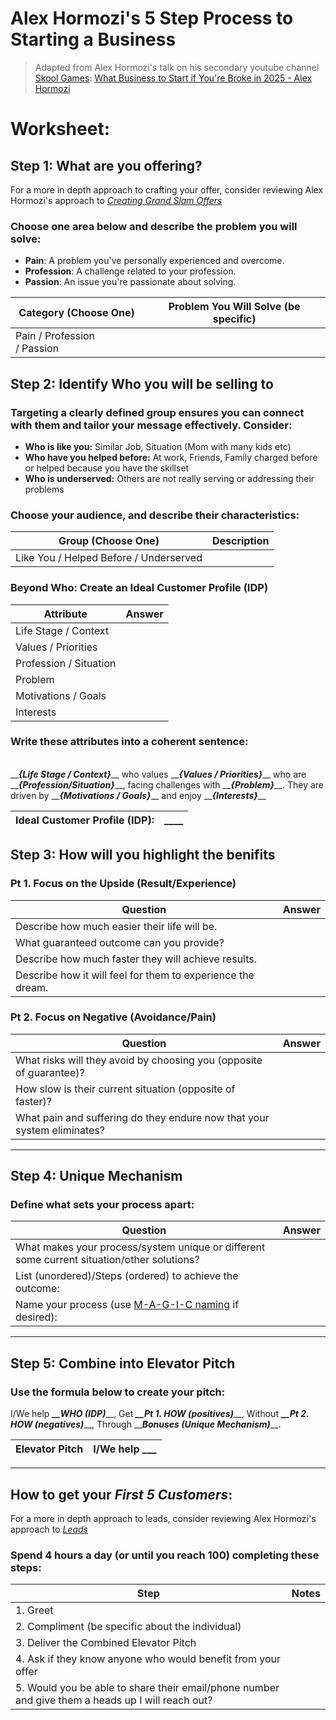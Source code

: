 # Alex Hormozi's 5 Step Process to Starting a Business
> Adapted from Alex Hormozi's talk on his secondary youtube channel [Skool Games](https://www.youtube.com/@the_skool_games): [What Business to Start if You're Broke in 2025 - Alex Hormozi](https://www.youtube.com/watch?v=tjMGNnqc6b0)

# Worksheet:

## Step 1: What are you offering?
For a more in depth approach to crafting your offer, consider reviewing Alex Hormozi's approach to [_Creating Grand Slam Offers_](https://github.com/RyanJulyan/rocket/blob/main/03_design_and_documentation_phase/quickstarts/offer_creation.md#offer-creation)

### Choose one area below and describe the problem you will solve:
- **Pain**: A problem you've personally experienced and overcome.
- **Profession**: A challenge related to your profession.
- **Passion**: An issue you're passionate about solving.

| Category (Choose One)       | Problem You Will Solve (be specific) |
| --------------------------- | ------------------------------------ |
| Pain / Profession / Passion |                                      |

## Step 2: Identify Who you will be selling to

### Targeting a clearly defined group ensures you can connect with them and tailor your message effectively. Consider:
- **Who is like you:** Similar Job, Situation (Mom with many kids etc) 
- **Who have you helped before:** At work, Friends, Family charged before or helped because you have the skillset
- **Who is underserved:** Others are not really serving or addressing their problems

### Choose your audience, and describe their characteristics:

| Group (Choose One)                     | Description |
| -------------------------------------- | ----------- |
| Like You / Helped Before / Underserved |             |

### Beyond Who: Create an Ideal Customer Profile (IDP)

| Attribute              | Answer |
| ---------------------- | ------ |
| Life Stage / Context   |        |
| Values / Priorities    |        |
| Profession / Situation |        |
| Problem                |        |
| Motivations / Goals    |        |
| Interests              |        |

### Write these attributes into a coherent sentence:

\
\_\_***{Life Stage / Context}***\_\_ who values \_\_***{Values / Priorities}***\_\_ who are \_\_***{Profession/Situation}***\_\_, facing challenges with \_\_***{Problem}***\_\_. They are driven by \_\_***{Motivations / Goals}***\_\_ and enjoy \_\_***{Interests}***\_\_ 


| Ideal Customer Profile (IDP): | ____ |
| ----------------------------- | ---- |

## Step 3: How will you highlight the benifits

### Pt 1. Focus on the Upside (Result/Experience)
| Question                                                     | Answer |
| ------------------------------------------------------------ | ------ |
| Describe how much easier their life will  be.                |        |
| What guaranteed outcome can you provide?                     |        |
| Describe how much faster they will achieve results.          |        |
| Describe how it  will feel for them to experience the dream. |        |

### Pt 2. Focus on Negative (Avoidance/Pain)
| Question                                                                | Answer |
| ----------------------------------------------------------------------- | ------ |
| What risks will they avoid by choosing you (opposite of guarantee)?     |        |
| How slow is their current situation (opposite of faster)?               |        |
| What pain and suffering do they endure now that your system eliminates? |        |

---

## Step 4: Unique Mechanism

### Define what sets your process apart:
| Question                                                                                                                                                                                                                                                                                                                                             | Answer |
| ---------------------------------------------------------------------------------------------------------------------------------------------------------------------------------------------------------------------------------------------------------------------------------------------------------------------------------------------------- | ------ |
| What makes your process/system unique or different some current situation/other solutions?                                                                                                                                                                                                                                                           |        |
| List (unordered)/Steps (ordered) to achieve the outcome:                                                                                                                                                                                                                                                                                             |        |
| Name your process (use [M-A-G-I-C naming](https://github.com/RyanJulyan/rocket/blob/main/03_design_and_documentation_phase/quickstarts/offer_creation.md#8-m-a-g-i-c-naming-formula) if desired): |        |

---

## Step 5: Combine into Elevator Pitch

### Use the formula below to create your pitch:
I/We help ***\_\_WHO (IDP)***\_\_, Get ***\_\_Pt 1. HOW (positives)***\_\_, Without ***\_\_Pt 2. HOW (negatives)***\_\_, Through \_\_***Bonuses (Unique Mechanism)***\_\_.

| Elevator Pitch | I/We help ___  |
| -------------- | ----------- |

---

## How to get your _First 5 Customers_:
For a more in depth approach to leads, consider reviewing Alex Hormozi's approach to [_Leads_](https://github.com/RyanJulyan/rocket/blob/main/03_design_and_documentation_phase/quickstarts/leads.md#leads)

### Spend 4 hours a day (or until you reach 100) completing these steps:

| Step                                                                                              | Notes |
| ------------------------------------------------------------------------------------------------- | ----- |
| 1. Greet                                                                                          |       |
| 2. Compliment (be specific about the individual)                                                  |       |
| 3. Deliver the Combined Elevator Pitch                                                            |       |
| 4. Ask if they know anyone who would benefit from your offer                                      |       |
| 5. Would you be able to share their email/phone number and give them a heads up I will reach out? |       |
